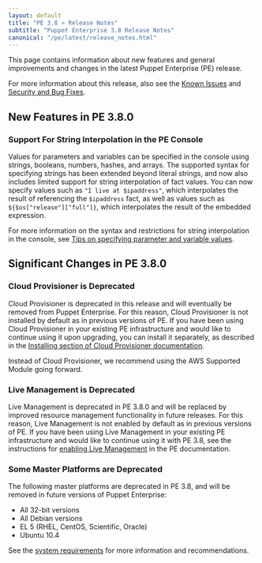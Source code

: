 ```yaml
---
layout: default
title: "PE 3.8 » Release Notes"
subtitle: "Puppet Enterprise 3.8 Release Notes"
canonical: "/pe/latest/release_notes.html"
---
```


This page contains information about new features and general improvements and changes in the latest Puppet Enterprise (PE) release.

For more information about this release, also see the [Known Issues](./release_notes_known_issues.html) and [Security and Bug Fixes](./release_notes_security.html).

## New Features in PE 3.8.0

### Support For String Interpolation in the PE Console

Values for parameters and variables can be specified in the console using strings, booleans, numbers, hashes, and arrays. The supported syntax for specifying strings has been extended beyond literal strings, and now also includes limited support for string interpolation of fact values. You can now specify values such as `"I live at $ipaddress"`, which interpolates the result of referencing the `$ipaddress` fact, as well as values such as `${$os["release"]["full"]}`, which interpolates the result of the embedded expression.

For more information on the syntax and restrictions for string interpolation in the console, see [Tips on specifying parameter and variable values](./console_classes_groups.markdown#setting-class-parameters).

## Significant Changes in PE 3.8.0

### Cloud Provisioner is Deprecated

Cloud Provisioner is deprecated in this release and will eventually be removed from Puppet Enterprise. For this reason, Cloud Provisioner is not installed by default as in previous versions of PE. If you have been using Cloud Provisioner in your existing PE infrastructure and would like to continue using it upon upgrading, you can install it separately, as described in the [Installing section of Cloud Provisioner documentation](./cloudprovisioner_configuring.html#installing).

Instead of Cloud Provisioner, we recommend using the AWS Supported Module going forward.

### Live Management is Deprecated

Live Management is deprecated in PE 3.8.0 and will be replaced by improved resource management functionality in future releases. For this reason, Live Management is not enabled by default as in previous versions of PE. If you have been using Live Management in your existing PE infrastructure and would like to continue using it with PE 3.8, see the instructions for [enabling Live Management](./console_navigating_live_mgmt.html#disabling/enabling-live-management) in the PE documentation.

### Some Master Platforms are Deprecated

The following master platforms are deprecated in PE 3.8, and will be removed in future versions of Puppet Enterprise:
* All 32-bit versions
* All Debian versions
* EL 5 (RHEL, CentOS, Scientific, Oracle)
* Ubuntu 10.4

See the [system requirements](./install_system_requirements.html) for more information and recommendations.